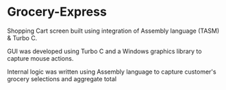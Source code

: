# Grocery-Express
Shopping Cart screen built using integration of Assembly language (TASM) &amp; Turbo C.

GUI was developed using Turbo C and a Windows graphics library to capture mouse actions.

Internal logic was written using Assembly language to capture customer's grocery selections and aggregate total
